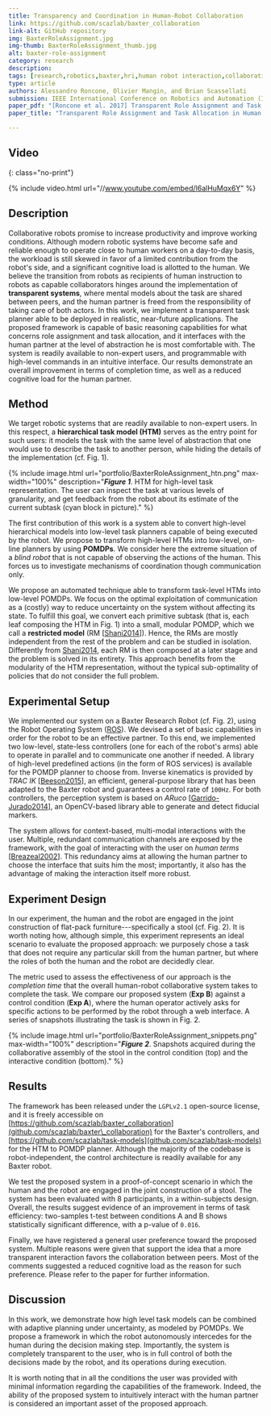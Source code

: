 ```yaml
---
title: Transparency and Coordination in Human-Robot Collaboration
link: https://github.com/scazlab/baxter_collaboration
link-alt: GitHub repository
img: BaxterRoleAssignment.jpg
img-thumb: BaxterRoleAssignment_thumb.jpg
alt: baxter-role-assignment
category: research
description:
tags: [research,robotics,baxter,hri,human robot interaction,collaborative manufacturing,human robot collaboration,advanced manufacturing,open source,github]
type: article
authors: Alessandro Roncone, Olivier Mangin, and Brian Scassellati
submission: IEEE International Conference on Robotics and Automation (ICRA2014), Singapore, May 29-June 3, 2017
paper_pdf: "[Roncone et al. 2017] Transparent Role Assignment and Task Allocation in Human Robot Collaboration"
paper_title: "Transparent Role Assignment and Task Allocation in Human Robot Collaboration"

---
```


## Video
{: class="no-print"}

{% include video.html url="//www.youtube.com/embed/l6alHuMqx6Y" %}

## Description

Collaborative robots promise to increase productivity and improve working conditions.
Although modern robotic systems have become safe and reliable enough to operate close to human workers on a day-to-day basis, the workload is still skewed in favor of a limited contribution from the robot's side, and a significant cognitive load is allotted to the human.
We believe the transition from robots as recipients of human instruction to robots as capable collaborators hinges around the implementation of **transparent systems**, where mental models about the task are shared between peers, and the human partner is freed from the responsibility of taking care of both actors.
In this work, we implement a transparent task planner able to be deployed in realistic, near-future applications. The proposed framework is capable of basic reasoning capabilities for what concerns role assignment and task allocation, and it interfaces with the human partner at the level of abstraction he is most comfortable with. The system is readily available to non-expert users, and programmable with high-level commands in an intuitive interface. Our results demonstrate an overall improvement in terms of completion time, as well as a reduced cognitive load for the human partner.

## Method

We target robotic systems that are readily available to non-expert users. In this respect, a **hierarchical task model (HTM)** serves as the entry point for such users: it models the task with the same level of abstraction that one would use to describe the task to another person, while hiding the details of the implementation (cf. Fig. 1).

{% include image.html url="portfolio/BaxterRoleAssignment_htn.png" max-width="100%" description="<b><i>Figure 1</i></b>. HTM for high-level task representation. The user can inspect the task at various levels of granularity, and get feedback from the robot about its estimate of the current subtask (cyan block in picture)." %}

The first contribution of this work is a system able to convert high-level hierarchical models into low-level task planners capable of being executed by the robot. We propose to transform high-level HTMs into low-level, on-line planners by using **POMDPs**.
We consider here the extreme situation of a *blind robot* that is not capable of observing the actions of the human. This forces us to investigate mechanisms of coordination  though communication only.

We propose an automated technique able to transform task-level HTMs into low-level POMDPs. We focus on the optimal exploitation of communication as a (costly) way to reduce uncertainty on the system without affecting its state.
To fulfill this goal, we convert each primitive subtask (that is, each leaf composing the HTM in Fig. 1) into a small, modular POMDP, which we call a **restricted model** (RM [[Shani2014](http://ieeexplore.ieee.org/document/6494590/)]). Hence, the RMs are mostly independent from the rest of the problem and can be studied in isolation. Differently from [Shani2014](http://ieeexplore.ieee.org/document/6494590/), each RM is then composed at a later stage and the problem is solved in its entirety. This approach benefits from the modularity of the HTM representation, without the typical sub-optimality of policies that do not consider the full problem.

## Experimental Setup

We implemented our system on a Baxter Research Robot (cf. Fig. 2), using the Robot Operating System ([ROS](http://www.ros.org)). We devised a set of basic capabilities in order for the robot to be an effective partner. To this end, we implemented two low-level, state-less controllers (one for each of the robot's arms) able to operate in parallel and to communicate one another if needed.
A library of high-level predefined actions (in the form of ROS services) is available for the POMDP planner to choose from. Inverse kinematics is provided by _TRAC IK_ [[Beeson2015](http://ieeexplore.ieee.org/document/7363472/)], an efficient, general-purpose library that has been adapted to the Baxter robot and guarantees a control rate of `100Hz`.
For both controllers, the perception system is based on _ARuco_ [[Garrido-Jurado2014](http://www.sciencedirect.com/science/article/pii/S0031320314000235)], an OpenCV-based library able to generate and detect fiducial markers.

The system allows for context-based, multi-modal interactions with the user. Multiple, redundant communication channels are exposed by the framework, with the goal of interacting with the user on _human terms_ [[Breazeal2002](http://dlia.ir/Scientific/e_book/Technology/Engineering_Civil_Engineering_(General)/TA_166_167_Human_Engineering_/020286.pdf)]. This redundancy aims at allowing the human partner to choose the interface that suits him the most; importantly, it also has the advantage of making the interaction itself more robust.

## Experiment Design

In our experiment, the human and the robot are engaged in the joint construction of flat-pack furniture---specifically a stool (cf. Fig. 2).
It is worth noting how, although simple, this experiment represents an ideal scenario to evaluate the proposed approach: we purposely chose a task that does not require any particular skill from the human partner, but where the roles of both the human and the robot are decidedly clear.

The metric used to assess the effectiveness of our approach is the _completion time_ that the overall human-robot collaborative system takes to complete the task. We compare our proposed system (**Exp B**) against a control condition (**Exp A**), where the human operator actively asks for specific actions to be performed by the robot through a web interface.
A series of snapshots illustrating the task is shown in Fig. 2.

{% include image.html url="portfolio/BaxterRoleAssignment_snippets.png" max-width="100%" description="<b><i>Figure 2</i></b>. Snapshots acquired during the collaborative assembly of the stool in the control condition (top) and the interactive condition (bottom)." %}

## Results

The framework has been released under the `LGPLv2.1` open-source license, and it is freely accessible on [https://github.com/scazlab/baxter_collaboration](github.com/scazlab/baxter\_collaboration) for the Baxter's controllers, and [https://github.com/scazlab/task-models](github.com/scazlab/task-models) for the HTM to POMDP planner.
Although the majority of the codebase is robot-independent, the control architecture is readily available for any Baxter robot.

We test the proposed system in a proof-of-concept scenario in which the human and the robot are engaged in the joint construction of a stool. The system has been evaluated with 8 participants, in a within-subjects design.
Overall, the results suggest evidence of an improvement in terms of task efficiency: two-samples t-test between conditions A and B shows statistically significant difference, with a p-value of `0.016`.

Finally, we have registered a general user preference toward the proposed system. Multiple reasons were given that support the idea that a more transparent interaction favors the collaboration between peers. Most of the comments suggested a reduced cognitive load as the reason for such preference. Please refer to the paper for further information.

## Discussion

In this work, we demonstrate how high level task models can be combined with adaptive planning under uncertainty, as modeled by POMDPs. We propose a framework in which the robot autonomously intercedes for the human during the decision making step. Importantly, the system is completely transparent to the user, who is in full control of both the decisions made by the robot, and its operations during execution.

It is worth noting that in all the conditions the user was provided with minimal information regarding the capabilities of the framework. Indeed, the ability of the proposed system to intuitively interact with the human partner is considered an important asset of the proposed approach.
